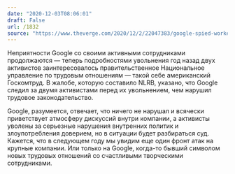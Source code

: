 ```yaml
---
date: "2020-12-03T08:06:01"
draft: False
url: /1832
source: "https://www.theverge.com/2020/12/2/22047383/google-spied-workers-before-firing-labor-complaint?scrolla=5eb6d68b7fedc32c19ef33b4"
---
```


Неприятности Google со своими активными сотрудниками продолжаются — теперь подробностями увольнения год назад двух активистов заинтересовалось правительственное Национальное управление по трудовым отношениям — такой себе американский Госкомтруд. В жалобе, которую составило NLRB, указано, что Google следил за двумя активистами перед их увольнением, чем нарушил трудовое законодательство. 

Google, разумеется, отвечает, что ничего не нарушал и всячески приветствует атмосферу дискуссий внутри компании, а активисты уволены за серьезные нарушения внутренних политик и злоупотребления доверием, но в ситуации будет разбираться суд. Кажется, что в следующем году мы увидим еще один фронт атак на крупные компании. Или только на Google, когда-то бывший символом новых трудовых отношений со счастливыми творческими сотрудниками.
